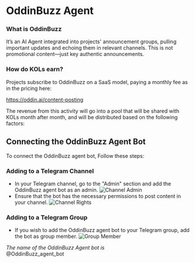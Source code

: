 # OddinBuzz Agent

### What is OddinBuzz

It’s an AI Agent integrated into projects' announcement groups, pulling important updates and echoing them in relevant channels.
This is not promotional content—just key authentic announcements.

### How do KOLs earn?

Projects subscribe to OddinBuzz on a SaaS model, paying a monthly fee as in the pricing here:

https://oddin.ai/content-posting

The revenue from this activity will go into a pool that will be shared with KOLs month after month, and will be distributed based on the following factors:

## Connecting the OddinBuzz Agent Bot

To connect the OddinBuzz agent bot, Follow these steps:

### Adding to a Telegram Channel

- In your Telegram channel, go to the "Admin" section and add the OddinBuzz agent bot as an admin.
  ![Channel Admin](/img/tg-channel-add-oddinbuzz.jpg)
- Ensure that the bot has the necessary permissions to post content in your channel.
  ![Channel Rights](/img/tg-channel-oddinbuzz-rights.jpg)

### Adding to a Telegram Group

- If you wish to add the OddinBuzz agent bot to your Telegram group, add the bot as group member.
  ![Group Member](/img/tg-group-add-oddinbuzz.jpg)

_The name of the OddinBuzz Agent bot is_\
@OddinBuzz_agent_bot
